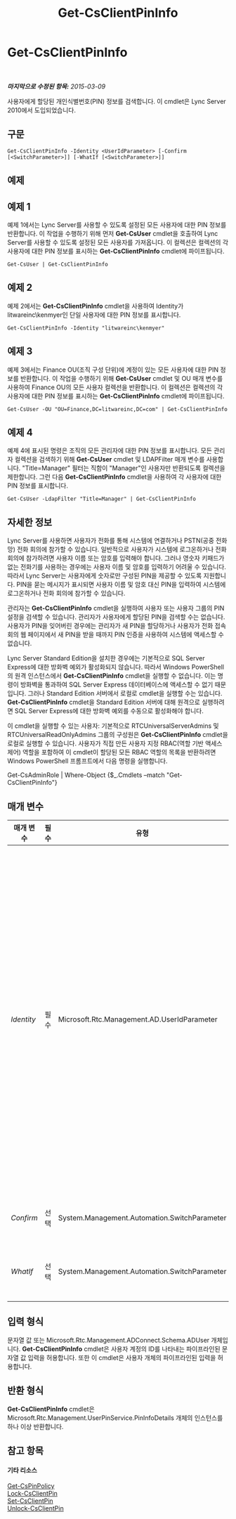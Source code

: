 ﻿---
title: Get-CsClientPinInfo
TOCTitle: Get-CsClientPinInfo
ms:assetid: 45feaa2c-f284-4374-a8a6-d3ff3c87d660
ms:mtpsurl: https://technet.microsoft.com/ko-kr/library/Gg425947(v=OCS.15)
ms:contentKeyID: 49303504
ms.date: 08/10/2015
mtps_version: v=OCS.15
ms.translationtype: HT
---

# Get-CsClientPinInfo

 

_**마지막으로 수정된 항목:** 2015-03-09_

사용자에게 할당된 개인식별번호(PIN) 정보를 검색합니다. 이 cmdlet은 Lync Server 2010에서 도입되었습니다.

## 구문

    Get-CsClientPinInfo -Identity <UserIdParameter> [-Confirm [<SwitchParameter>]] [-WhatIf [<SwitchParameter>]]

## 예제

## 예제 1

예제 1에서는 Lync Server를 사용할 수 있도록 설정된 모든 사용자에 대한 PIN 정보를 반환합니다. 이 작업을 수행하기 위해 먼저 **Get-CsUser** cmdlet을 호출하여 Lync Server를 사용할 수 있도록 설정된 모든 사용자를 가져옵니다. 이 컬렉션은 컬렉션의 각 사용자에 대한 PIN 정보를 표시하는 **Get-CsClientPinInfo** cmdlet에 파이프됩니다.

    Get-CsUser | Get-CsClientPinInfo

## 예제 2

예제 2에서는 **Get-CsClientPinInfo** cmdlet을 사용하여 Identity가 litwareinc\\kenmyer인 단일 사용자에 대한 PIN 정보를 표시합니다.

    Get-CsClientPinInfo -Identity "litwareinc\kenmyer"

## 예제 3

예제 3에서는 Finance OU(조직 구성 단위)에 계정이 있는 모든 사용자에 대한 PIN 정보를 반환합니다. 이 작업을 수행하기 위해 **Get-CsUser** cmdlet 및 OU 매개 변수를 사용하여 Finance OU의 모든 사용자 컬렉션을 반환합니다. 이 컬렉션은 컬렉션의 각 사용자에 대한 PIN 정보를 표시하는 **Get-CsClientPinInfo** cmdlet에 파이프됩니다.

    Get-CsUser -OU "OU=Finance,DC=litwareinc,DC=com" | Get-CsClientPinInfo

## 예제 4

예제 4에 표시된 명령은 조직의 모든 관리자에 대한 PIN 정보를 표시합니다. 모든 관리자 컬렉션을 검색하기 위해 **Get-CsUser** cmdlet 및 LDAPFilter 매개 변수를 사용합니다. "Title=Manager" 필터는 직함이 "Manager"인 사용자만 반환되도록 컬렉션을 제한합니다. 그런 다음 **Get-CsClientPinInfo** cmdlet을 사용하여 각 사용자에 대한 PIN 정보를 표시합니다.

    Get-CsUser -LdapFilter "Title=Manager" | Get-CsClientPinInfo

## 자세한 정보

Lync Server를 사용하면 사용자가 전화를 통해 시스템에 연결하거나 PSTN(공중 전화망) 전화 회의에 참가할 수 있습니다. 일반적으로 사용자가 시스템에 로그온하거나 전화 회의에 참가하려면 사용자 이름 또는 암호를 입력해야 합니다. 그러나 영숫자 키패드가 없는 전화기를 사용하는 경우에는 사용자 이름 및 암호를 입력하기 어려울 수 있습니다. 따라서 Lync Server는 사용자에게 숫자로만 구성된 PIN을 제공할 수 있도록 지원합니다. PIN을 묻는 메시지가 표시되면 사용자 이름 및 암호 대신 PIN을 입력하여 시스템에 로그온하거나 전화 회의에 참가할 수 있습니다.

관리자는 **Get-CsClientPinInfo** cmdlet을 실행하여 사용자 또는 사용자 그룹의 PIN 설정을 검색할 수 있습니다. 관리자가 사용자에게 할당된 PIN을 검색할 수는 없습니다. 사용자가 PIN을 잊어버린 경우에는 관리자가 새 PIN을 할당하거나 사용자가 전화 접속 회의 웹 페이지에서 새 PIN을 받을 때까지 PIN 인증을 사용하여 시스템에 액세스할 수 없습니다.

Lync Server Standard Edition을 설치한 경우에는 기본적으로 SQL Server Express에 대한 방화벽 예외가 활성화되지 않습니다. 따라서 Windows PowerShell의 원격 인스턴스에서 **Get-CsClientPinInfo** cmdlet을 실행할 수 없습니다. 이는 명령이 방화벽을 통과하여 SQL Server Express 데이터베이스에 액세스할 수 없기 때문입니다. 그러나 Standard Edition 서버에서 로컬로 cmdlet을 실행할 수는 있습니다. **Get-CsClientPinInfo** cmdlet을 Standard Edition 서버에 대해 원격으로 실행하려면 SQL Server Express에 대한 방화벽 예외를 수동으로 활성화해야 합니다.

이 cmdlet을 실행할 수 있는 사용자: 기본적으로 RTCUniversalServerAdmins 및 RTCUniversalReadOnlyAdmins 그룹의 구성원은 **Get-CsClientPinInfo** cmdlet을 로컬로 실행할 수 있습니다. 사용자가 직접 만든 사용자 지정 RBAC(역할 기반 액세스 제어) 역할을 포함하여 이 cmdlet이 할당된 모든 RBAC 역할의 목록을 반환하려면 Windows PowerShell 프롬프트에서 다음 명령을 실행합니다.

Get-CsAdminRole | Where-Object {$\_.Cmdlets –match "Get-CsClientPinInfo"}

## 매개 변수


<table>
<colgroup>
<col style="width: 25%" />
<col style="width: 25%" />
<col style="width: 25%" />
<col style="width: 25%" />
</colgroup>
<thead>
<tr class="header">
<th>매개 변수</th>
<th>필수</th>
<th>유형</th>
<th>설명</th>
</tr>
</thead>
<tbody>
<tr class="odd">
<td><p><em>Identity</em></p></td>
<td><p>필수</p></td>
<td><p>Microsoft.Rtc.Management.AD.UserIdParameter</p></td>
<td><p>PIN을 잠가야 하는 사용자 계정의 ID를 나타냅니다. 사용자 ID는 네 가지 형식 중 하나를 사용하여 지정할 수 있는데, 이러한 형식은 1) 사용자의 SIP 주소, 2) 사용자의 UPN(사용자 계정 이름), 3) 도메인\로그온 형태인 사용자의 도메인 이름 및 로그온 이름(예: litwareinc\kenmyer) 및 4) 사용자의 Active Directory 표시 이름(예: Ken Myer)입니다. 또한 사용자의 Active Directory 고유 이름을 사용하여 사용자 계정을 참조할 수도 있습니다.</p>
<p>표시 이름을 사용자 ID로 사용할 경우 별표(*) 와일드카드 문자를 사용할 수 있습니다. 예를 들어 &quot;* Smith&quot;라는 ID는 표시 이름이 &quot;Smith&quot; 문자열 값으로 끝나는 모든 사용자를 반환합니다.</p></td>
</tr>
<tr class="even">
<td><p><em>Confirm</em></p></td>
<td><p>선택</p></td>
<td><p>System.Management.Automation.SwitchParameter</p></td>
<td><p>명령을 실행하기 전에 확인 메시지를 표시합니다.</p></td>
</tr>
<tr class="odd">
<td><p><em>WhatIf</em></p></td>
<td><p>선택</p></td>
<td><p>System.Management.Automation.SwitchParameter</p></td>
<td><p>명령을 실제로 실행하지 않고도 명령이 실행될 경우 발생할 수 있는 현상을 설명합니다.</p></td>
</tr>
</tbody>
</table>


## 입력 형식

문자열 값 또는 Microsoft.Rtc.Management.ADConnect.Schema.ADUser 개체입니다. **Get-CsClientPinInfo** cmdlet은 사용자 계정의 ID를 나타내는 파이프라인된 문자열 값 입력을 허용합니다. 또한 이 cmdlet은 사용자 개체의 파이프라인된 입력을 허용합니다.

## 반환 형식

**Get-CsClientPinInfo** cmdlet은 Microsoft.Rtc.Management.UserPinService.PinInfoDetails 개체의 인스턴스를 하나 이상 반환합니다.

## 참고 항목

#### 기타 리소스

[Get-CsPinPolicy](get-cspinpolicy.md)  
[Lock-CsClientPin](lock-csclientpin.md)  
[Set-CsClientPin](set-csclientpin.md)  
[Unlock-CsClientPin](unlock-csclientpin.md)

